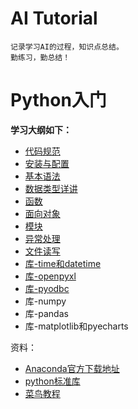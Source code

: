# AI Tutorial
    记录学习AI的过程，知识点总结。
    勤练习，勤总结！

# **Python入门**
**学习大纲如下：**
* [代码规范](./src/python/chapter-0/article/chapter00.md)
* [安装与配置](./src/python/chapter-1/article/chapter01.md)
* [基本语法](./src/python/chapter-2/article/chapter02.md)
* [数据类型详讲](./src/python/chapter-3/article/chapter03.md)
* [函数](./src/python/chapter-4/article/chapter04.md)
* [面向对象](./src/python/chapter-5/article/chapter05.md)
* [模块](./src/python/chapter-6/article/chapter06.md)
* [异常处理](./src/python/chapter-7/article/chapter07.md)
* [文件读写](./src/python/chapter-8/article/chapter08.md)
* [库-time和datetime](./src/python/chapter-9/article/chapter09.md)
* [库-openpyxl](./src/python/chapter-10/article/chapter10.md)
* [库-pyodbc](./src/python/chapter-11/article/chapter11.md)
* 库-numpy
* 库-pandas
* 库-matplotlib和pyecharts

资料：

- [Anaconda官方下载地址](https://www.anaconda.com/distribution/#download-section)
- [python标准库](https://docs.python.org/zh-cn/3/library/functions.html)
- [菜鸟教程](https://www.runoob.com/python3/python3-tutorial.html)